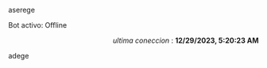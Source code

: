 aserege

<p>Bot activo: Offline</p>
<p align="right"><i>ultima coneccion</i> : <b>12/29/2023, 5:20:23 AM</b></p>

 adege

